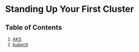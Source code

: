 # Standing Up Your First Cluster

## Table of Contents

1. [AKS](01_aks.md)
2. [kubectl](02_kubectl.md)
